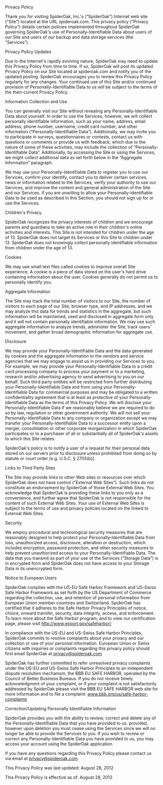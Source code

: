 Privacy Policy

Thank you for visiting SpiderOak, Inc.'s (“SpiderOak”) Internet web site (“Site”) located at the URL spideroak.com. This privacy policy (“Privacy Policy”) details certain policies implemented throughout SpiderOak governing SpiderOak's use of Personally-Identifiable Data about users of our Site and users of our backup and data storage services (the “Services”).

Privacy Policy Updates

Due to the Internet's rapidly evolving nature, SpiderOak may need to update this Privacy Policy from time to time. If so, SpiderOak will post its updated Privacy Policy on our Site located at spideroak.com and notify you of the updated posting. SpiderOak encourages you to review this Privacy Policy regularly for any changes. Your continued use of this Site and/or continued provision of Personally-Identifiable Data to us will be subject to the terms of the then-current Privacy Policy.

Information Collection and Use

You can generally visit our Site without revealing any Personally-Identifiable Data about yourself. In order to use the Services, however, we will collect personally identifiable information, such as your name, address, email address, phone number, username, credit card number, and other information (“Personally-Identifiable Data”). Additionally, we may invite you to participate in surveys, questionnaires or contests, contact us with questions or comments or provide us with feedback, which due to the nature of some of these activities, may include the collection of “Personally-Identifiable Data”. Additionally, by accessing the Site or using the Services, we might collect additional data as set forth below in the “Aggregate Information” paragraph.

We may use your Personally-Identifiable Data to register you to use our Services, confirm your identify, contact you to deliver certain services, news or information related to the Services, verify your authority to use our Services, and improve the content and general administration of the Site and our Services. If you are unwilling to allow your Personally-Identifiable Data to be used as described in this Section, you should not sign up for or use the Services.

Children's Privacy

SpiderOak recognizes the privacy interests of children and we encourage parents and guardians to take an active role in their children's online activities and interests. This Site is not intended for children under the age of 13. SpiderOak does not target its Services or this Site to children under 13. SpiderOak does not knowingly collect personally identifiable information from children under the age of 13.

Cookies

We may use small text files called cookies to improve overall Site experience. A cookie is a piece of data stored on the user's hard drive containing information about the user. Cookies generally do not permit us to personally identify you.

Aggregate Information

The Site may track the total number of visitors to our Site, the number of visitors to each page of our Site, browser type, and IP addresses, and we may analyze this data for trends and statistics in the aggregate, but such information will be maintained, used and disclosed in aggregate form only and it will not contain personally identifiable information. We may use such aggregate information to analyze trends, administer the Site, track users' movement, and gather broad demographic information for aggregate use.

Disclosure

We may provide your Personally-Identifiable Data and the data generated by cookies and the aggregate information to the vendors and service agencies that we may engage to assist us in providing our Services to you. For example, we may provide your Personally-Identifiable Data to a credit card processing company to process your payment or to a marketing, research and/or advertising agency to send advertising to you on our behalf. Such third party entities will be restricted from further distributing your Personally-Identifiable Data and from using your Personally-Identifiable Data for commercial purposes and may be obligated to a written confidentiality agreement that is at least as protective of your Personally-Identifiable Data as the terms of this Privacy Policy. We will disclose your Personally-Identifiable Data if we reasonably believe we are required to do so by law, regulation or other government authority. We will not sell your Personally-Identifiable Data to any company or organization except we may transfer your Personally-Identifiable Data to a successor entity upon a merger, consolidation or other corporate reorganization in which SpiderOak participates or to a purchaser of all or substantially all of SpiderOak's assets to which this Site relates.

SpiderOak's policy is to notify a user of a request for their personal data stored on our servers prior to disclosure unless prohibited from doing so by statute or court order \[e.g. U.S.C. § 2705(b)\].

Links to Third Party Sites

The Site may provide links to other Web sites or resources over which SpiderOak does not have control (“External Web Sites”). Such links do not constitute an endorsement by SpiderOak of those External Web Sites. You acknowledge that SpiderOak is providing these links to you only as a convenience, and further agree that SpiderOak is not responsible for the content of such External Web Sites. Your use of External Web Sites is subject to the terms of use and privacy policies located on the linked to External Web Sites.

Security

We employ procedural and technological security measures that are reasonably designed to help protect your Personally-Identifiable Data from loss, unauthorized access, disclosure, alteration or destruction, which includes encryption, password protection, and other security measures to help prevent unauthorized access to your Personally-Identifiable Data. The data that you transmit as part of your use of the Services (“Storage Data”) is in encrypted form and SpiderOak does not have access to your Storage Data in its unencrypted form.

Notice to European Users

SpiderOak complies with the US-EU Safe Harbor Framework and US-Swiss Safe Harbor Framework as set forth by the US Department of Commerce regarding the collection, use, and retention of personal information from European Union member countries and Switzerland. SpiderOak has certified that it adheres to the Safe Harbor Privacy Principles of notice, choice, onward transfer, security, data integrity, access, and enforcement. To learn more about the Safe Harbor program, and to view our certification page, please visit http://www.export.gov/safeharbor/

In compliance with the US-EU and US-Swiss Safe Harbor Principles, SpiderOak commits to resolve complaints about your privacy and our collection or use of your personal information. European Union or Swiss citizens with inquiries or complaints regarding this privacy policy should first email SpiderOak at privacy@spideroak.com

SpiderOak has further committed to refer unresolved privacy complaints under the US-EU and US-Swiss Safe Harbor Principles to an independent dispute resolution mechanism, the BBB EU SAFE HARBOR, operated by the Council of Better Business Bureaus. If you do not receive timely acknowledgment of your complaint, or if your complaint is not satisfactorily addressed by SpiderOak please visit the BBB EU SAFE HARBOR web site for more information and to file a complaint: www.bbb.org/us/safe-harbor-complaints

Correction/Updating Personally Identifiable Information

SpiderOak provides you with the ability to review, correct and delete any of the Personally-Identifiable Data that you have provided to us. provided, however upon deletion you must cease using the Services since we will no longer be able to provide the Services to you. If you wish to review or correct any Personally-Identifiable Data you have provided to us, you may access your account using the SpiderOak application.

If you have any questions regarding this Privacy Policy please contact us via email at privacy@spideroak.com.

This Privacy Policy was last updated: August 28, 2012

This Privacy Policy is effective as of: August 28, 2012